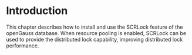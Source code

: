 # Introduction<a name="EN-US_TOPIC_0000001721920141"></a>

This chapter describes how to install and use the SCRLock feature of the openGauss database. When resource pooling is enabled, SCRLock can be used to provide the distributed lock capability, improving distributed lock performance.

